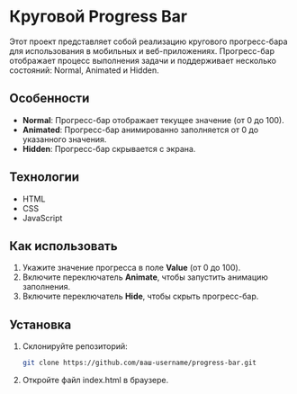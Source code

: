 # Круговой Progress Bar

Этот проект представляет собой реализацию кругового прогресс-бара для использования в мобильных и веб-приложениях. Прогресс-бар отображает процесс выполнения задачи и поддерживает несколько состояний: Normal, Animated и Hidden.

## Особенности
- **Normal**: Прогресс-бар отображает текущее значение (от 0 до 100).
- **Animated**: Прогресс-бар анимированно заполняется от 0 до указанного значения.
- **Hidden**: Прогресс-бар скрывается с экрана.

## Технологии
- HTML
- CSS
- JavaScript

## Как использовать
1. Укажите значение прогресса в поле **Value** (от 0 до 100).
2. Включите переключатель **Animate**, чтобы запустить анимацию заполнения.
3. Включите переключатель **Hide**, чтобы скрыть прогресс-бар.

## Установка
1. Склонируйте репозиторий:
   ```bash
   git clone https://github.com/ваш-username/progress-bar.git
2.  Откройте файл index.html в браузере.
